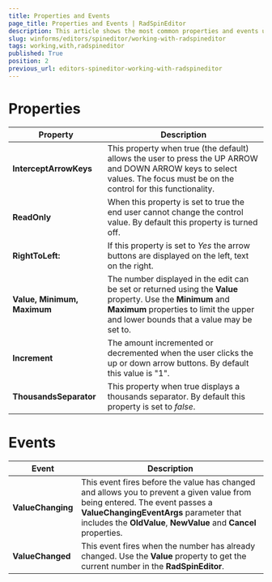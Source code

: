 ```yaml
---
title: Properties and Events
page_title: Properties and Events | RadSpinEditor
description: This article shows the most common properties and events used in RadSpinEditor.
slug: winforms/editors/spineditor/working-with-radspineditor
tags: working,with,radspineditor
published: True
position: 2
previous_url: editors-spineditor-working-with-radspineditor
---
```


# Properties

|Property|Description   |
|---|---|
|__InterceptArrowKeys__| This property when true (the default) allows the user to press the UP ARROW and DOWN ARROW keys to select values. The focus must be on the control for this functionality. |
|__ReadOnly__| When this property is set to true the end user cannot change the control value. By default this property is turned off. |
|__RightToLeft:__|If this property is set to *Yes* the arrow buttons are displayed on the left, text on the right.|
|__Value, Minimum, Maximum__|The number displayed in the edit can be set or returned using the __Value__ property. Use the __Minimum__ and __Maximum__ properties to limit the upper and lower bounds that a value may be set to.|
|__Increment__|The amount incremented or decremented when the user clicks the up or down arrow buttons. By default this value is "1".|
|__ThousandsSeparator__|This property when true displays a thousands separator. By default this property is set to *false*.|

# Events
|Event|Description|
|---|---|
|__ValueChanging__|This event fires before the value has changed and allows you to prevent a given value from being entered. The event passes a __ValueChangingEventArgs__ parameter that includes the __OldValue__, __NewValue__ and __Cancel__ properties.|
|__ValueChanged__|This event fires when the number has already changed. Use the __Value__ property to get the current number in the __RadSpinEditor__.|


